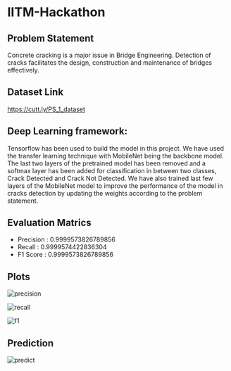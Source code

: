 # IITM-Hackathon

## Problem Statement

Concrete cracking is a major issue in Bridge Engineering. Detection of cracks facilitates the design, construction and maintenance of bridges effectively.

## Dataset Link

 https://cutt.ly/PS_1_dataset
 
## Deep Learning framework:
Tensorflow has been used to build the model in this project. We have used the transfer learning technique with MobileNet being the backbone model. The last two layers of the pretrained model has been removed and a softmax layer has been added for classification in between two classes, Crack Detected and Crack Not Detected. We have also trained last few layers of the MobileNet model to improve the performance of the model in cracks detection by updating the weights according to the problem statement.
 
## Evaluation Matrics

* Precision : 0.9999573826789856
* Recall : 0.9999574422836304
* F1 Score : 0.9999573826789856

## Plots

![precision](https://user-images.githubusercontent.com/87298712/212745294-a5399c24-c80b-44a4-a8fd-a25571b73ee6.jpg)

![recall](https://user-images.githubusercontent.com/87298712/212745369-a61ad474-3237-43f9-942d-ad1ca1986a34.jpg)

![f1](https://user-images.githubusercontent.com/87298712/212745228-35292d78-a233-4a62-afa8-79c341f936d7.jpg)

## Prediction

![predict](https://user-images.githubusercontent.com/87298712/212745341-1b03244b-5523-46da-81c6-2baff55a651f.jpg)
